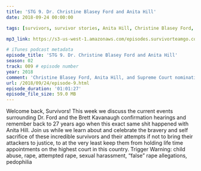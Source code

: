 ```yaml
---
title: 'STG 9. Dr. Christine Blasey Ford and Anita Hill'
date: 2018-09-24 00:00:00

tags: [survivors, survivor stories, Anita Hill, Christine Blasey Ford, Brett Kavanaugh, Clarence Thomas, survivor, rape, attempted rape, sexual assault, sexual harassment, SCOTUS, Senate Judiciary Committee, confirmation hearings]

mp3_link: https://s3-us-west-1.amazonaws.com/episodes.survivorteamgo.com/STG+9+Dr.+Christine+Blasey+Ford+and+Anita+Hill.mp3

# iTunes podcast metadata
episode_title: 'STG 9. Dr. Christine Blasey Ford and Anita Hill'
season: 02
track: 009 # episode number
year: 2018
comment: 'Christine Blasey Ford, Anita Hill, and Supreme Court nominations'
url: /2018/09/24/episode-9.html
episode_duration: '01:01:27'
episode_file_size: 59.0 MB
---
```


Welcome back, Survivors! This week we discuss the current events surrounding Dr. Ford and the Brett Kavanaugh confirmation hearings and remember back to 27 years ago when this exact same shit happened with Anita Hill. Join us while we learn about and celebrate the bravery and self sacrifice of these incredible survivors and their attempts if not to bring their attackers to justice, to at the very least keep them from holding life time appointments on the highest court in this country. Trigger Warning: child abuse, rape, attempted rape, sexual harassment, “false” rape allegations, pedophilia
